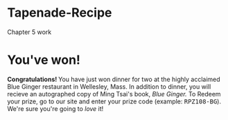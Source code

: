 # Tapenade-Recipe
Chapter 5 work 
<!DOCTYPE html >
<html>
<h1> You've won! </h1>
<p> <b> Congratulations! </b> You have just won dinner for two at the highly acclaimed Blue Ginger restaurant in Wellesley, Mass.
  In addition to dinner, you will recieve an autographed copy of Ming Tsai's book,
  <i> Blue Ginger.</i> To Redeem your prize, go to our site and enter your prize code (example: <tt> RPZ108-BG</tt>).
  We're sure you're going to <i> love</i> it! </p>
